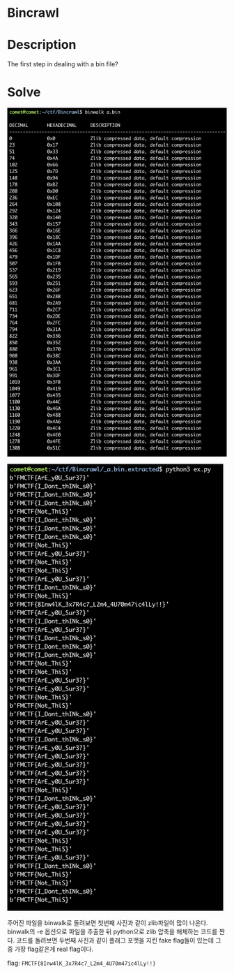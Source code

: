 # Bincrawl

# Description

The first step in dealing with a bin file?

# Solve

![](images/image1.png)

![](images/image2.png)

주어진 파일을 binwalk로 돌려보면 첫번째 사진과 같이 zlib파일이 많이 나온다. binwalk의 -e 옵션으로 파일을 추출한 뒤 python으로 zlib 압축을 해체하는 코드를 짠다. 코드를 돌려보면 두번째 사진과 같이  플래그 포맷을 지킨 fake flag들이 있는데 그 중 가장 flag같은게 real flag이다.

flag:  `FMCTF{8Inw4lK_3x7R4c7_L2m4_4U70m47ic4lLy!!}`
